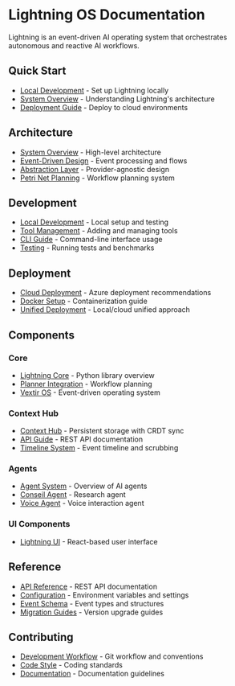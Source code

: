 # Lightning OS Documentation

Lightning is an event-driven AI operating system that orchestrates autonomous and reactive AI workflows.

## Quick Start

- [Local Development](development/LOCAL_DEVELOPMENT.md) - Set up Lightning locally
- [System Overview](architecture/SYSTEM_OVERVIEW.md) - Understanding Lightning's architecture
- [Deployment Guide](deployment/README.md) - Deploy to cloud environments

## Architecture

- [System Overview](architecture/SYSTEM_OVERVIEW.md) - High-level architecture
- [Event-Driven Design](architecture/event-driven.md) - Event processing and flows
- [Abstraction Layer](architecture/abstraction-layer.md) - Provider-agnostic design
- [Petri Net Planning](architecture/planning.md) - Workflow planning system

## Development

- [Local Development](development/LOCAL_DEVELOPMENT.md) - Local setup and testing
- [Tool Management](development/TOOL_MANAGEMENT_GUIDE.md) - Adding and managing tools
- [CLI Guide](development/CLI_GUIDE.md) - Command-line interface usage
- [Testing](development/testing.md) - Running tests and benchmarks

## Deployment

- [Cloud Deployment](deployment/cloud-deployment.md) - Azure deployment recommendations
- [Docker Setup](deployment/docker.md) - Containerization guide
- [Unified Deployment](deployment/unified-deployment.md) - Local/cloud unified approach

## Components

### Core
- [Lightning Core](components/core/README.md) - Python library overview
- [Planner Integration](components/core/planner-integration.md) - Workflow planning
- [Vextir OS](components/core/vextir-os.md) - Event-driven operating system

### Context Hub
- [Context Hub](components/context-hub/README.md) - Persistent storage with CRDT sync
- [API Guide](components/context-hub/api-guide.md) - REST API documentation
- [Timeline System](components/context-hub/timeline.md) - Event timeline and scrubbing

### Agents
- [Agent System](components/agents/README.md) - Overview of AI agents
- [Conseil Agent](components/agents/conseil.md) - Research agent
- [Voice Agent](components/agents/voice-agent.md) - Voice interaction agent

### UI Components
- [Lightning UI](components/ui/README.md) - React-based user interface

## Reference

- [API Reference](reference/api.md) - REST API documentation
- [Configuration](reference/configuration.md) - Environment variables and settings
- [Event Schema](reference/events.md) - Event types and structures
- [Migration Guides](reference/migrations.md) - Version upgrade guides

## Contributing

- [Development Workflow](contributing/workflow.md) - Git workflow and conventions
- [Code Style](contributing/style.md) - Coding standards
- [Documentation](contributing/documentation.md) - Documentation guidelines